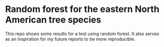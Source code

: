 # Random forest for the eastern North American tree species

This repo shows some results for a test using random forest. It also serves as an inspiration for my future reports to be more reproducible.
